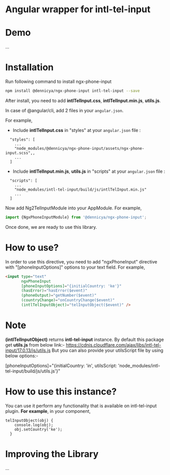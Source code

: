 # Angular wrapper for intl-tel-input

# Demo
...

# Installation

Run following command to install ngx-phone-input

```sh
npm install @dennicya/ngx-phone-input intl-tel-input --save
```

After install, you need to add **intlTelInput.css**, **intlTelInput.min.js**, **utils.js**.

In case of @angular/cli, add 2 files in your `angular.json`.

For example,

- Include **intlTelInput.css** in "styles" at your `angular.json` file  :
```
  "styles": [
    ...
    "node_modules/@dennicya/ngx-phone-input/assets/ngx-phone-input.scss",,
    ...
  ]
```

- Include **intlTelInput.min.js**, **utils.js** in "scripts" at your `angular.json` file  :
```
  "scripts": [
    ...
    "node_modules/intl-tel-input/build/js/intlTelInput.min.js"
    ...
  ]
```


Now add Ng2TelInputModule into your AppModule. For example,

```js
import {NgxPhoneInputModule} from '@dennicya/ngx-phone-input';
```

Once done, we are ready to use this library.

# How to use?

In order to use this directive, you need to add "ngxPhoneInput" directive with "[phoneInputOptions]" options to your text field. For example,

```html
<input type="text"
       ngxPhoneInput
       [phoneInputOptions]="{initialCountry: 'ke'}"
       (hasError)="hasError($event)"
       (phoneOutput)="getNumber($event)"
       (countryChange)="onCountryChange($event)"
       (intlTelInputObject)="telInputObject($event)" />
```

# Note
**(intlTelInputObject)** returns **intl-tel-input** instance.
By default this package get **utils.js** from below link:-
https://cdnjs.cloudflare.com/ajax/libs/intl-tel-input/17.0.13/js/utils.js
But you can also provide your utilsScript file by using below options:-

[phoneInputOptions]="{initialCountry: 'in', utilsScript: 'node_modules/intl-tel-input/build/js/utils.js'}"

# How to use this instance?
You can use it perform any functionality that is available on intl-tel-input plugin. **For example**, in your component,
```
telInputObject(obj) {
    console.log(obj);
    obj.setCountry('ke');
  }
```

# Improving the Library

...
